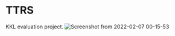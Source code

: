 # TTRS
KKL evaluation project.
![Screenshot from 2022-02-07 00-15-53](https://user-images.githubusercontent.com/16497084/152697003-469acd20-4733-4062-a706-832eb58ce60b.png)
